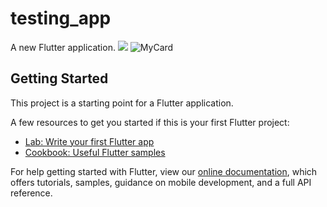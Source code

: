 # testing_app

A new Flutter application.
<img src ="![MyCard](https://user-images.githubusercontent.com/76990938/146709723-b5c310c8-fafe-483f-a362-f459fe81d88e.png)">
![MyCard](https://user-images.githubusercontent.com/76990938/146709723-b5c310c8-fafe-483f-a362-f459fe81d88e.png)


## Getting Started

This project is a starting point for a Flutter application.

A few resources to get you started if this is your first Flutter project:

- [Lab: Write your first Flutter app](https://flutter.dev/docs/get-started/codelab)
- [Cookbook: Useful Flutter samples](https://flutter.dev/docs/cookbook)

For help getting started with Flutter, view our
[online documentation](https://flutter.dev/docs), which offers tutorials,
samples, guidance on mobile development, and a full API reference.
